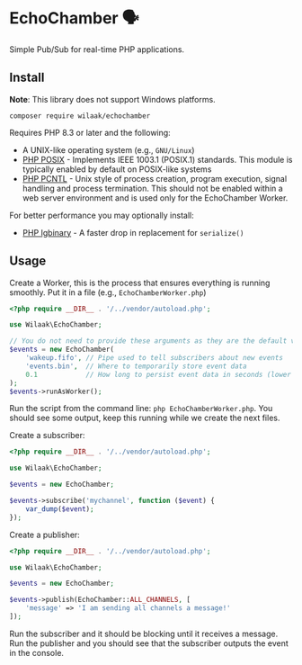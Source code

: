 # EchoChamber 🗣️

Simple Pub/Sub for real-time PHP applications.

## Install

**Note**: This library does not support Windows platforms.

    composer require wilaak/echochamber

Requires PHP 8.3 or later and the following:

- A UNIX-like operating system (e.g., `GNU/Linux`)
- [PHP POSIX](https://www.php.net/manual/en/book.posix.php) - Implements IEEE 1003.1 (POSIX.1) standards. This module is typically enabled by default on POSIX-like systems
- [PHP PCNTL](https://www.php.net/manual/en/book.pcntl.php) - Unix style of process creation, program execution, signal handling and process termination. This should not be enabled within a web server environment and is used only for the EchoChamber Worker.

For better performance you may optionally install:

 - [PHP Igbinary](https://www.php.net/manual/en/book.igbinary.php) - A faster drop in replacement for `serialize()`

## Usage

Create a Worker, this is the process that ensures everything is running smoothly. Put it in a file (e.g., `EchoChamberWorker.php`)

```php
<?php require __DIR__ . '/../vendor/autoload.php';

use Wilaak\EchoChamber;

// You do not need to provide these arguments as they are the default values
$events = new EchoChamber(
    'wakeup.fifo', // Pipe used to tell subscribers about new events
    'events.bin',  // Where to temporarily store event data
    0.1            // How long to persist event data in seconds (lower value increases performance but may cause subscribers to miss events if they are slow)
);
$events->runAsWorker();
```

Run the script from the command line: `php EchoChamberWorker.php`. You should see some output, keep this running while we create the next files.

Create a subscriber:

```php 
<?php require __DIR__ . '/../vendor/autoload.php';

use Wilaak\EchoChamber;

$events = new EchoChamber;

$events->subscribe('mychannel', function ($event) {
    var_dump($event);
});
```

Create a publisher:

```php
<?php require __DIR__ . '/../vendor/autoload.php';

use Wilaak\EchoChamber;

$events = new EchoChamber;

$events->publish(EchoChamber::ALL_CHANNELS, [
    'message' => 'I am sending all channels a message!'
]);
```

Run the subscriber and it should be blocking until it receives a message. Run the publisher and you should see that the subscriber outputs the event in the console.
